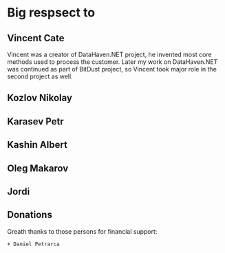 # Big respsect to


## Vincent Cate

Vincent was a creator of DataHaven.NET project, he invented most core methods used to process the customer. Later my work on DataHaven.NET was continued as part of BitDust project, so Vincent took major role in the second project as well.


## Kozlov Nikolay


## Karasev Petr


## Kashin Albert


## Oleg Makarov


## Jordi


## Donations

Greath thanks to those persons for financial support:

    + Daniel Petrarca
    